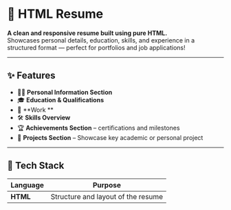 # 📄 **HTML Resume**
**A clean and responsive resume built using pure HTML.**  
Showcases personal details, education, skills, and experience in a structured format — perfect for portfolios and job applications!

---

## ✨ **Features**
- 🧑‍💼 **Personal Information Section**
- 🎓 **Education & Qualifications**
- 💼 **Work **
- 🛠️ **Skills Overview**
- 🏆 **Achievements Section** – certifications and milestones
- 📂 **Projects Section** – Showcase key academic or personal project
  

---

## 🧰 **Tech Stack**
| Language | Purpose |
|----------|---------|
| **HTML** | Structure and layout of the resume |

